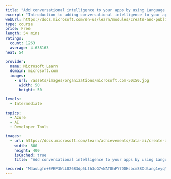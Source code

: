 ```yaml
---
title: "Add conversational intelligence to your apps by using Language Understanding Intelligent Service (LUIS)"
excerpt: "Introduction to adding conversational intelligence to your apps by using language understanding (LUIS)"
webUrl: https://docs.microsoft.com/en-us/learn/modules/create-and-publish-a-luis-model/
type: course
price: Free
length: 54 mins
ratings:
  count: 1263
  average: 4.638163
heat: 54

provider:
  name: Microsoft Learn
  domain: microsoft.com
  images:
    - url: /assets/images/organizations/microsoft.com-50x50.jpg
      width: 50
      height: 50

levels:
  - Intermediate

topics:
  - Azure
  - AI
  - Developer Tools

images:
  - url: https://docs.microsoft.com/learn/achievements/data-ai/create-and-publish-a-luis-model-social.png
    width: 800
    height: 400
    isCached: true
    title: "Add conversational intelligence to your apps by using Language Understanding Intelligent Service (LUIS)"

secured: "M4auLgfn+EVEF3WLL826B3dp5Lth3oG7vWAT8hFY7DDHsbcmSBDdlang1eyqMGmOE8F8pnhQWfv7gLgjCY94InhMnTt90A20qcVrMpFyg8At3dN2ElBctEPy6IBrmY3KmrztA1rN582ko/X33e9/zer9dsoYrl+8FaXEmTECgJVEI6JffidqPV8SCP4T2kVQwpD8aTidHNVlGxhIVfUGeeRgUgLgPnmlqr0Tof8le5yu1T4E+7dWxAQ8MkmmE+3hk4ik/YGTJrSK/iLdgFCDjui/JAyeE/tMhptkVToSa1Pzwpp+LyFdJ14DZgKkzV1yF1xRQ38zM14cYGEpN62Prsiaaghwl499huJVK8GKCy2kL9z8iSSbbKWtVTpw6rZxaknI8CbALS/pDdcXzV05zw==;tE4kvvyrGyDlcd3zMHaaiQ=="
---
```



